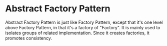 # Abstract Factory Pattern

Abstract Factory Pattern is just like Factory Pattern, except that it's one level above Factory Pattern, in that it's a factory of "Factory". It is mainly used to isolates groups of related implementation. Since it creates factories, it promotes consistency.